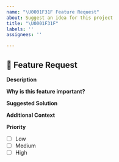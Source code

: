 ```yaml
---
name: "\U0001F31F Feature Request"
about: Suggest an idea for this project
title: "\U0001F31F"
labels: ''
assignees: ''

---
```


## 🌟 Feature Request

**Description**  
<!-- Describe the new feature you'd like to see. -->

**Why is this feature important?**  
<!-- Explain why this feature matters to you or the project. -->

**Suggested Solution**  
<!-- If you have an idea of how to implement the feature, share it here. -->

**Additional Context**  
<!-- Add any other context or screenshots about the feature request. -->

**Priority**  
- [ ] Low
- [ ] Medium
- [ ] High
